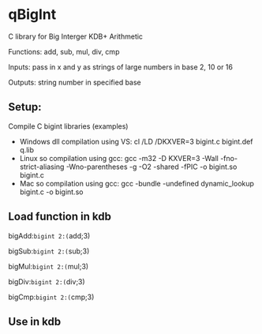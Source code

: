 # qBigInt

C library for Big Interger KDB+ Arithmetic

Functions: add, sub, mul, div, cmp

Inputs: pass in x and y as strings of large numbers in base 2, 10 or 16

Outputs: string number in specified base

## Setup:

Compile C bigint libraries (examples)

- Windows dll compilation using VS: cl /LD /DKXVER=3 bigint.c bigint.def q.lib
- Linux so compilation using gcc: gcc -m32 -D KXVER=3 -Wall -fno-strict-aliasing -Wno-parentheses -g -O2 -shared -fPIC -o bigint.so bigint.c
- Mac so compilation using gcc: gcc -bundle -undefined dynamic_lookup bigint.c -o bigint.so

## Load function in kdb

bigAdd:`bigint 2:(`add;3)

bigSub:`bigint 2:(`sub;3)

bigMul:`bigint 2:(`mul;3)

bigDiv:`bigint 2:(`div;3)

bigCmp:`bigint 2:(`cmp;3)

## Use in kdb
